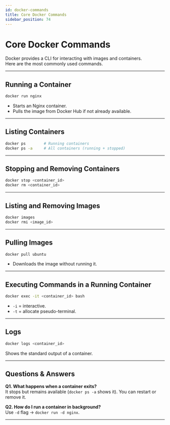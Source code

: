 ```yaml
---
id: docker-commands
title: Core Docker Commands
sidebar_position: 74
---
```


# Core Docker Commands

Docker provides a CLI for interacting with images and containers.  
Here are the most commonly used commands.

---

## Running a Container

```bash
docker run nginx
```

- Starts an Nginx container.  
- Pulls the image from Docker Hub if not already available.  

---

## Listing Containers

```bash
docker ps        # Running containers
docker ps -a     # All containers (running + stopped)
```

---

## Stopping and Removing Containers

```bash
docker stop <container_id>
docker rm <container_id>
```

---

## Listing and Removing Images

```bash
docker images
docker rmi <image_id>
```

---

## Pulling Images

```bash
docker pull ubuntu
```

- Downloads the image without running it.  

---

## Executing Commands in a Running Container

```bash
docker exec -it <container_id> bash
```

- `-i` = interactive.  
- `-t` = allocate pseudo-terminal.  

---

## Logs

```bash
docker logs <container_id>
```

Shows the standard output of a container.

---

## Questions & Answers

**Q1. What happens when a container exits?**  
It stops but remains available (`docker ps -a` shows it). You can restart or remove it.  

**Q2. How do I run a container in background?**  
Use `-d` flag → `docker run -d nginx`.  

---
